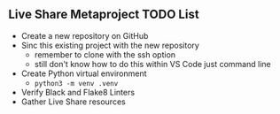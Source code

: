 ## Live Share Metaproject TODO List
* Create a new repository on GitHub
* Sinc this existing project with the new repository
    +  remember to clone with the ssh option
    + still don't know how to do this within VS Code just command line
* Create Python virtual environment
    + `python3 -m venv .venv`
* Verify Black and Flake8 Linters 
* Gather Live Share resources